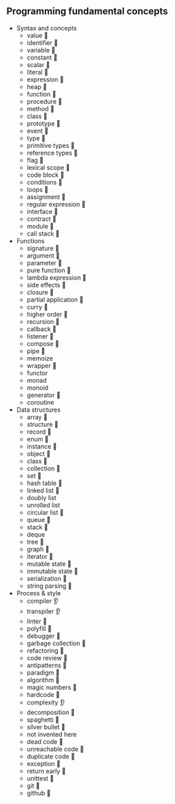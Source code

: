 ## Programming fundamental concepts

- Syntax and concepts
  - value 🙋
  - identifier 🙋
  - variable 🙋
  - constant 🙋
  - scalar 🙋
  - literal 🙋
  - expression 🙋
  - heap 🙋
  - function 🙋
  - procedure 🙋
  - method 🙋
  - class 🙋
  - prototype 🙋
  - event 🙋
  - type 🙋
  - primitive types 🙋
  - reference types 🙋
  - flag 🙋
  - lexical scope 🙋
  - code block 🙋
  - conditions 🙋
  - loops 🙋
  - assignment 🙋
  - regular expression 🙋
  - interface 🙋
  - contract 🙋
  - module 🙋
  - call stack 🙋
- Functions
  - signature 🙋
  - argument 🙋
  - parameter 🙋
  - pure function 🙋
  - lambda expression 🙋
  - side effects 🙋
  - closure 🙋
  - partial application 🙋
  - curry 🙋
  - higher order 🙋
  - recursion 🙋
  - callback 🙋
  - listener 🙋
  - compose 🙋
  - pipe 🙋
  - memoize
  - wrapper 🙋
  - functor
  - monad
  - monoid
  - generator 🙋
  - coroutine
- Data structures
  - array 🙋
  - structure 🙋
  - record 🙋
  - enum 🙋
  - instance 🙋
  - object 🙋
  - class 🙋
  - collection 🙋
  - set 🙋
  - hash table 🙋
  - linked list 🙋
  - doubly list
  - unrolled list
  - circular list 🙋
  - queue 🙋
  - stack 🙋
  - deque
  - tree 🙋
  - graph 🙋
  - iterator 🙋
  - mutable state 🙋
  - immutable state 🙋
  - serialization 🙋
  - string parsing 🙋
- Process & style
  - compiler 👂
  - transpiler 👂
  - linter 🙋
  - polyfill 🙋
  - debugger 🙋
  - garbage collection 🙋
  - refactoring 🙋
  - code review 🙋
  - antipatterns 🙋
  - paradigm 🙋
  - algorithm 🙋
  - magic numbers 🙋
  - hardcode 🙋
  - complexity 👂
  - decomposition 🙋
  - spaghetti 🙋
  - silver bullet 🙋
  - not invented here
  - dead code 🙋
  - unreachable code 🙋
  - duplicate code 🙋
  - exception 🙋
  - return early 🙋
  - unittest 🙋
  - git 🙋
  - github 🙋
